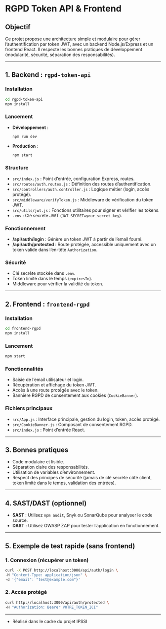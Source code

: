 # RGPD Token API & Frontend

## Objectif
Ce projet propose une architecture simple et modulaire pour gérer l’authentification par token JWT, avec un backend Node.js/Express et un frontend React. Il respecte les bonnes pratiques de développement (modularité, sécurité, séparation des responsabilités).

---

## 1. Backend : `rgpd-token-api`

### Installation
```sh
cd rgpd-token-api
npm install
```

### Lancement
- **Développement** :
  ```sh
  npm run dev
  ```
- **Production** :
  ```sh
  npm start
  ```

### Structure
- `src/index.js` : Point d’entrée, configuration Express, routes.
- `src/routes/auth.routes.js` : Définition des routes d’authentification.
- `src/controllers/auth.controller.js` : Logique métier (login, accès protégé).
- `src/middleware/verifyToken.js` : Middleware de vérification du token JWT.
- `src/utils/jwt.js` : Fonctions utilitaires pour signer et vérifier les tokens.
- `.env` : Clé secrète JWT (`JWT_SECRET=your_secret_key`).

### Fonctionnement
- **/api/auth/login** : Génère un token JWT à partir de l’email fourni.
- **/api/auth/protected** : Route protégée, accessible uniquement avec un token valide dans l’en-tête `Authorization`.

### Sécurité
- Clé secrète stockée dans `.env`.
- Token limité dans le temps (`expiresIn`).
- Middleware pour vérifier la validité du token.

---

## 2. Frontend : `frontend-rgpd`

### Installation
```sh
cd frontend-rgpd
npm install
```

### Lancement
```sh
npm start
```

### Fonctionnalités
- Saisie de l’email utilisateur et login.
- Récupération et affichage du token JWT.
- Accès à une route protégée avec le token.
- Bannière RGPD de consentement aux cookies (`CookieBanner`).

### Fichiers principaux
- `src/App.js` : Interface principale, gestion du login, token, accès protégé.
- `src/CookieBanner.js` : Composant de consentement RGPD.
- `src/index.js` : Point d’entrée React.

---

## 3. Bonnes pratiques
- Code modulaire et lisible.
- Séparation claire des responsabilités.
- Utilisation de variables d’environnement.
- Respect des principes de sécurité (jamais de clé secrète côté client, token limité dans le temps, validation des entrées).

---

## 4. SAST/DAST (optionnel)
- **SAST** : Utilisez `npm audit`, Snyk ou SonarQube pour analyser le code source.
- **DAST** : Utilisez OWASP ZAP pour tester l’application en fonctionnement.

---

## 5. Exemple de test rapide (sans frontend)

### 1. Connexion (récupérer un token)
```sh
curl -X POST http://localhost:3000/api/auth/login \
-H "Content-Type: application/json" \
-d '{"email": "test@example.com"}'
```

### 2. Accès protégé
```sh
curl http://localhost:3000/api/auth/protected \
-H "Authorization: Bearer VOTRE_TOKEN_ICI"
```

---

- Réalisé dans le cadre du projet IPSSI
